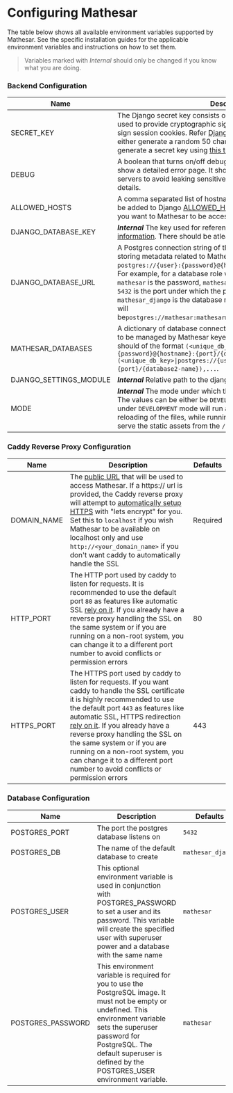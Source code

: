 # Configuring Mathesar 

The table below shows all available environment variables supported by Mathesar. See the specific installation guides for the applicable environment variables and instructions on how to set them.

> Variables marked with *Internal* should only be changed if you know what you are 
> doing.


### Backend Configuration
| Name                   | Description                                                                                                                                                                                                                                                                                                                                                                                                                                                                                                                                         | Defaults                     |
|------------------------|-----------------------------------------------------------------------------------------------------------------------------------------------------------------------------------------------------------------------------------------------------------------------------------------------------------------------------------------------------------------------------------------------------------------------------------------------------------------------------------------------------------------------------------------------------|------------------------------|
| SECRET_KEY             | The Django secret key consists of random 50 characters strings is used to provide cryptographic signing. This key is mostly used to sign session cookies. Refer [Django docs](https://docs.djangoproject.com/en/3.2/ref/settings/#std:setting-SECRET_KEY) for more details. You can either generate a random 50 character string by yourself or you can generate a secret key using [this tool](https://djecrety.ir/)                                                                                                                               | *Required                    |
| DEBUG                  | A boolean that turns on/off debug mode. Enabling debug mode will show a detailed error page. It should be turned off in production servers to avoid leaking sensitive data. Refer [Django docs](https://docs.djangoproject.com/en/4.2/ref/settings/#debug) for more details.                                                                                                                                                                                                                                                                        | False                        |
| ALLOWED_HOSTS          | A comma separated list of hostnames that can serve Mathesar. It will be added to Django [ALLOWED_HOSTS](https://docs.djangoproject.com/en/4.2/ref/settings/#allowed-hosts) settings. Add `localhost` if you want to Mathesar to be accessible from localhost too.                                                                                                                                                                                                                                                                                   | `*`                          |
| DJANGO_DATABASE_KEY    | ***Internal*** The key used for referencing the [Database config information](https://docs.djangoproject.com/en/4.2/ref/settings/#databases). There should be atleast one `default` database config.                                                                                                                                                                                                                                                                                                                                                | `default`                    |
| DJANGO_DATABASE_URL    | A Postgres connection string of the database which will be used for storing metadata related to Mathesar in the format of: `postgres://{user}:{password}@{hostname}:{port}/{database-name}`. For example, for a database role whose username is `mathesar` and  `mathesar` is the password, `mathesar_db` is the database name and `5432` is the port under which the postgres server is listening on and `mathesar_django` is the database name, then the connection string will be`postgres://mathesar:mathesar@mathesar_db:5432/mathesar_django` | *Required                    |
| MATHESAR_DATABASES     | A dictionary of database connection string of the external databases to be managed by Mathesar keyed by a unique database key. It should of the format `(<unique_db_key>\|postgres://{user}:{password}@{hostname}:{port}/{database1-name}),(<unique_db_key>\|postgres://{user}:{password}@{hostname}:{port}/{database2-name}),...`.                                                                                                                                                                                                                 | *Required                    |
| DJANGO_SETTINGS_MODULE | ***Internal*** Relative path to the django settings file                                                                                                                                                                                                                                                                                                                                                                                                                                                                                            | `config.settings.production` |
| MODE                   | ***Internal*** The mode under which the Frontend files will be served. The values can be either be `DEVELOPMENT` or `PRODUCTION`. Running under `DEVELOPMENT` mode will run a Svelte server and enable hot reloading of the files, while running under `PRODUCTION` mode will serve the static assets from the `/static/` url                                                                                                                                                                                                                       | `PRODUCTION`                 |

### Caddy Reverse Proxy Configuration
| Name        | Description                                                                                                                                                                                                                                                                                                                                                                                                                                                                                        | Defaults |
|-------------|----------------------------------------------------------------------------------------------------------------------------------------------------------------------------------------------------------------------------------------------------------------------------------------------------------------------------------------------------------------------------------------------------------------------------------------------------------------------------------------------------|----------|
| DOMAIN_NAME | The [public URL](https://caddyserver.com/docs/caddyfile/concepts#addresses) that will be used to access Mathesar. If a https:// url is provided, the Caddy reverse proxy will attempt to [automatically setup HTTPS](https://caddyserver.com/docs/automatic-https) with "lets encrypt" for you. Set this to `localhost` if you wish Mathesar to be available on localhost only and use `http://<your_domain_name>` if you don't want caddy to automatically handle the SSL                         | Required |
| HTTP_PORT   | The HTTP port used by caddy to listen for requests. It is recommended to use the default port `80` as features like automatic SSL [rely on it](https://caddyserver.com/docs/automatic-https#acme-challenges). If you already have a reverse proxy handling the SSL on the same system or if you are running on a non-root system, you can change it to a different port number to avoid conflicts or permission errors                                                                             | 80       |
| HTTPS_PORT  | The HTTPS port used by caddy to listen for requests. If you want caddy to handle the SSL certificate it is highly recommended to use the default port `443` as features like automatic SSL, HTTPS redirection [rely on it](https://caddyserver.com/docs/automatic-https#acme-challenges). If you already have a reverse proxy handling the SSL on the same system or if you are running on a non-root system, you can change it to a different port number to avoid conflicts or permission errors | 443      |

### Database Configuration
| Name              | Description                                                                                                                                                                                                                                                     | Defaults          |
|-------------------|-----------------------------------------------------------------------------------------------------------------------------------------------------------------------------------------------------------------------------------------------------------------|-------------------|
| POSTGRES_PORT     | The port the postgres database listens on                                                                                                                                                                                                                       | `5432`            |
| POSTGRES_DB       | The name of the default database to create                                                                                                                                                                                                                      | `mathesar_django` |
| POSTGRES_USER     | This optional environment variable is used in conjunction with POSTGRES_PASSWORD to set a user and its password. This variable will create the specified user with superuser power and a database with the same name                                            | `mathesar`        |
| POSTGRES_PASSWORD | This environment variable is required for you to use the PostgreSQL image. It must not be empty or undefined. This environment variable sets the superuser password for PostgreSQL. The default superuser is defined by the POSTGRES_USER environment variable. | `mathesar`        |
